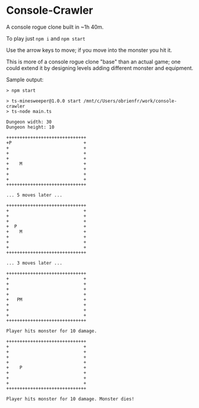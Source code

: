 # Console-Crawler

A console rogue clone built in ~1h 40m.

To play just `npm i` and `npm start`

Use the arrow keys to move; if you move into the monster you hit it.

This is more of a console rogue clone "base" than an actual game; one could extend it by designing levels adding different monster and equipment.

Sample output:
```
> npm start 

> ts-minesweeper@1.0.0 start /mnt/c/Users/obrienfr/work/console-crawler 
> ts-node main.ts

Dungeon width: 30 
Dungeon height: 10 

++++++++++++++++++++++++++++++
+P                           +
+                            +
+                            +
+                            +
+    M                       +
+                            +
+                            +
+                            +
++++++++++++++++++++++++++++++

... 5 moves later ...

++++++++++++++++++++++++++++++ 
+                            + 
+                            + 
+                            + 
+  P                         + 
+    M                       + 
+                            + 
+                            + 
+                            + 
++++++++++++++++++++++++++++++ 

... 3 moves later ...

++++++++++++++++++++++++++++++     
+                            +     
+                            +     
+                            +     
+                            +     
+   PM                       +     
+                            +     
+                            +     
+                            +     
++++++++++++++++++++++++++++++     

Player hits monster for 10 damage. 

++++++++++++++++++++++++++++++
+                            +
+                            +
+                            +
+                            +
+    P                       +
+                            +
+                            +
+                            +
++++++++++++++++++++++++++++++

Player hits monster for 10 damage. Monster dies! 
```